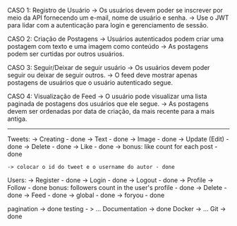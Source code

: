 CASO 1: Registro de Usuário
    -> Os usuários devem poder se inscrever por meio da API fornecendo um e-mail, nome de usuário e senha.
    -> Use o JWT para lidar com a autenticação para login e gerenciamento de sessão.

CASO 2: Criação de Postagens
    -> Usuários autenticados podem criar uma postagem com texto e uma imagem como conteúdo
    -> As postagens podem ser curtidas por outros usuários.

CASO 3: Seguir/Deixar de seguir usuário
    -> Os usuários devem poder seguir ou deixar de seguir outros.
    -> O feed deve mostrar apenas postagens de usuários que o usuário autenticado segue.

CASO 4: Visualização de Feed
    -> O usuário pode visualizar uma lista paginada de postagens dos usuários que ele segue.
    -> As postagens devem ser ordenadas por data de criação, da mais recente para a mais antiga.

------------------------------------------------------------------------------------------------------------------

Tweets: 
    -> Creating - done
        -> Text - done
        -> Image - done
    -> Update (Edit) - done
    -> Delete - done
    -> Like - done
        -> bonus: like count for each post - done

    -> colocar o id do tweet e o username do autor - done

Users:
    -> Register - done
    -> Login - done
    -> Logout - done
    -> Profile
        -> Follow - done
        bonus: followers count in the user's profile - done
    -> Delete - done
    -> Feed - done
        -> global - done
        -> foryou - done


pagination -> done
testing - > ...
Documentation -> done
Docker -> ...
Git -> done
